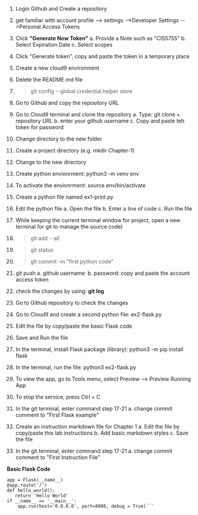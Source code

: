 1. Login Github and Create a repository
2. get familiar with account profile --> settings -->Developer Settings -->Personal Access Tokens 
3. Click **"Generate New Token"** 
   a. Provide a Note such as "CIS5755"
   b. Select Expiration Date
   c. Select scopes
4. Click "Generate token", copy and paste the token in a temporary place
5. Create a new cloud9 environment
6. Delete the README.md file
7. >git config --global credential.helper store
8. Go to Github and copy the repository URL
8. Go to Cloud9 terminal and clone the repository
  a. Type: git clone + repository URL
  b. enter your github username
  c. Copy and paste teh token for password
9. Change directory to the new folder
10. Create a project directory (e.g. mkdir Chapter-1)
11. Change to the new directory
12. Create python envionrment: python3 -m venv env
13. To activate the envionrment: source env/bin/activate
14. Create a python file named ex1-print.py
15. Edit the python file
  a. Open the file
  b. Enter a line of code
  c. Run the file
16. While keeping the current terminal window for project,  open a new terminal for git to manage the source code) 

18. >git add --all
19. >git status
20. >git commit -m "first python code"
21.  git push
  a. github username:
  b. password: copy and paste the account access token
22. check the changes by using: **git log**
23. Go to Github repository to check the changes
24. Go to Cloud9 and create a second python file: ex2-flask.py
25. Edit the file by copy/paste the basic Flask code
26. Save and Run the file
27. In the terminal, install Flask package (library): python3 -m pip install flask
28. In the terminal, run the file: python3 ex2-flask.py
29. To view the app, go to Tools menu, select Preview --> Preview Running App
30. To stop the service, press Ctrl + C
31. In the git terminal, enter command step 17-21
   a. change commit comment to "First Flask example"

30. Create an instruction markdown file for Chapter 1
   a. Edit the file by copy/paste this lab instructions
   b. Add basic markdown styles
   c. Save the file
31. In the git terminal, enter command step 17-21
   a. change commit comment to "First Instruction File"

**Basic Flask Code**

```from flask import Flask
app = Flask(__name__)
@app.route('/')
def hello_world():
   return 'Hello World'
if __name__ == '__main__':
    app.run(host='0.0.0.0', port=8080, debug = True)```